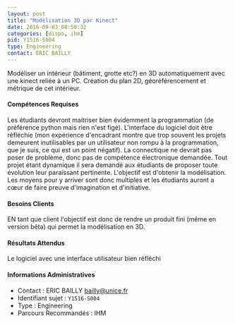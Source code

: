 ```yaml
---
layout: post
title: "Modélisation 3D par Kinect"
date: 2016-09-03 08:50:32
categories: [dispo, ihm]
pid: Y1516-S004
type: Engineering
contact: ERIC BAILLY
---
```

       
Modéliser un intérieur (bâtiment, grotte etc?) en 3D automatiquement avec une kinect reliée à un PC. Création du plan 2D, géoréférencement et métrique de cet intérieur.

#### Compétences Requises
Les étudiants devront maitriser bien évidemment la programmation (de préférence python mais rien n'est figé). L'interface du logiciel doit être réfléchie (mon expérience d'encadrant montre que trop souvent les projets demeurent inutilisables par un utilisateur non rompu à la programmation, que je suis, ce qui est un point négatif).
 La connectique ne devrait pas poser de problème, donc pas de compétence électronique demandée.
Tout projet étant dynamique il sera demandé aux étudiants de proposer toute évolution leur paraissant pertinente. L'objectif est d'obtenir la modélisation. Les moyens pour y arriver sont donc multiples et les étudiants auront a cœur de faire preuve d'imagination et d'initiative.


#### Besoins Clients
EN tant que client l'objectif est donc de rendre un produit fini (même en version bêta) qui permet la modélisation en 3D.

#### Résultats Attendus
Le logiciel avec une interface utilisateur bien réfléchi
     

#### Informations Administratives
  * Contact : ERIC BAILLY <bailly@unice.fr>
  * Identifiant sujet : `Y1516-S004`
  * Type : Engineering
  * Parcours Recommandés : IHM
     